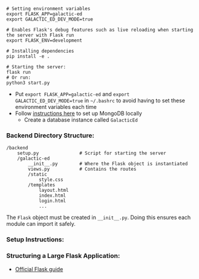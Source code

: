 ```
# Setting environment variables
export FLASK_APP=galactic-ed
export GALACTIC_ED_DEV_MODE=true

# Enables Flask's debug features such as live reloading when starting the server with Flask run
export FLASK_ENV=development

# Installing dependencies
pip install -e .

# Starting the server:
flask run
# Or run:
python3 start.py
```

-   Put `export FLASK_APP=galactic-ed` and `export GALACTIC_ED_DEV_MODE=true` in `~/.bashrc` to avoid having to set these environment variables each time
-   Follow <a href="https://docs.mongodb.com/manual/tutorial/install-mongodb-on-ubuntu/">instructions here</a> to set up MongoDB locally
    -   Create a database instance called `GalacticEd`

### Backend Directory Structure:

```
/backend
    setup.py               # Script for starting the server
    /galactic-ed
        __init__.py        # Where the Flask object is instantiated
        views.py           # Contains the routes
        /static
            style.css
        /templates
            layout.html
            index.html
            login.html
            ...
```

The `Flask` object must be created in `__init__.py`. Doing this ensures each module can import it safely.

### Setup Instructions:

### Structuring a Large Flask Application:

-   <a href="https://flask.palletsprojects.com/en/1.1.x/patterns/packages/">Official Flask guide</a>
